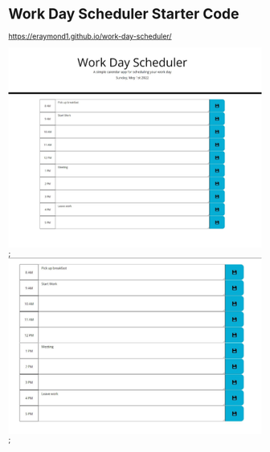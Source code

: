 # Work Day Scheduler Starter Code

https://eraymond1.github.io/work-day-scheduler/


![Alt text](./assets/images/Capture2.JPG);
![Alt text](./assets/images/Capture1.JPG);